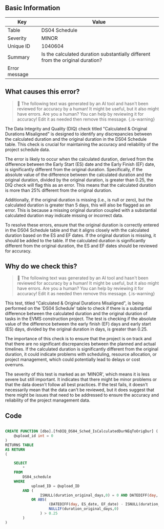 ## Basic Information
| Key         | Value          |
|-------------|----------------|
| Table       | DS04 Schedule |
| Severity    | MINOR |
| Unique ID   | 1040604   |
| Summary     | Is the calculated duration substantially different from the original duration? |
| Error message | |(EF_days - ES_days) / duration_original_days| > .25. |

## What causes this error?

> :robot: The following text was generated by an AI tool and hasn't been reviewed for accuracy by a human! It might be useful, but it also might have errors. Are you a human? You can help by reviewing it for accuracy! Edit it as needed then remove this message.
{.is-warning}

The Data Integrity and Quality (DIQ) check titled "Calculated & Original Durations Misaligned" is designed to identify any discrepancies between the calculated duration and the original duration in the DS04 Schedule table. This check is crucial for maintaining the accuracy and reliability of the project schedule data.

The error is likely to occur when the calculated duration, derived from the difference between the Early Start (ES) date and the Early Finish (EF) date, is significantly different from the original duration. Specifically, if the absolute value of the difference between the calculated duration and the original duration, divided by the original duration, is greater than 0.25, the DIQ check will flag this as an error. This means that the calculated duration is more than 25% different from the original duration.

Additionally, if the original duration is missing (i.e., is null or zero), but the calculated duration is greater than 5 days, this will also be flagged as an error. This is because a missing original duration coupled with a substantial calculated duration may indicate missing or incorrect data.

To resolve these errors, ensure that the original duration is correctly entered in the DS04 Schedule table and that it aligns closely with the calculated duration based on the ES and EF dates. If the original duration is missing, it should be added to the table. If the calculated duration is significantly different from the original duration, the ES and EF dates should be reviewed for accuracy.
## Why do we check this?

> :robot: The following text was generated by an AI tool and hasn't been reviewed for accuracy by a human! It might be useful, but it also might have errors. Are you a human? You can help by reviewing it for accuracy! Edit it as needed then remove this message.
{.is-warning}

This test, titled "Calculated & Original Durations Misaligned", is being performed on the 'DS04 Schedule' table to check if there is a substantial difference between the calculated duration and the original duration of tasks in the EVMS construction project. The test is checking if the absolute value of the difference between the early finish (EF) days and early start (ES) days, divided by the original duration in days, is greater than 0.25. 

The importance of this check is to ensure that the project is on track and that there are no significant discrepancies between the planned and actual timelines. If the calculated duration is significantly different from the original duration, it could indicate problems with scheduling, resource allocation, or project management, which could potentially lead to delays or cost overruns. 

The severity of this test is marked as an 'MINOR', which means it is less severe but still important. It indicates that there might be minor problems or that the data doesn't follow all best practices. If the test fails, it doesn't necessarily mean that the data can't be reviewed, but it does suggest that there might be issues that need to be addressed to ensure the accuracy and reliability of the project management data.
## Code

```sql

CREATE FUNCTION [dbo].[fnDIQ_DS04_Sched_IsCalculatedDurNEqToOrigDur] (
	@upload_id int = 0
)
RETURNS TABLE
AS RETURN
(
	
	SELECT 
		*
	FROM 
		DS04_schedule
	WHERE
			upload_ID = @upload_ID
		AND (
				ISNULL(duration_original_days,0) = 0 AND DATEDIFF(day, ES_date, EF_date) > 5 
			OR ABS(
					(DATEDIFF(day, ES_date, EF_date) - ISNULL(duration_original_days,0)) / 
					NULLIF(duration_original_days,0)
				) > 0.25
		)
)
```
